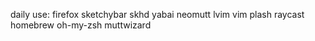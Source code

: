 daily use:
firefox
sketchybar
skhd
yabai
neomutt
lvim
vim
plash
raycast
homebrew
oh-my-zsh
muttwizard
